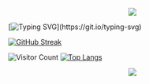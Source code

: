 
<p align="center">
<img src="https://capsule-render.vercel.app/api?type=waving&color=timeGradient&height=300&&section=header&text={HI%20THERE!}&fontSize=90&fontAlign=50&fontAlignY=30&desc={I%20am%20LC!}&descAlign=50&descSize=30&descAlignY=60&animation=twinkling" />
</p>

[![Typing SVG](https://readme-typing-svg.demolab.com?font=Fira+Code&size=50&pause=1000&width=1500&height=100&lines=Welecome+to+my+Github+Profile+page!;Please+feel+free+to+browse+through%EF%BC%8Cleave+comments%2C+;fork%2C+or+even+contribute+to+any+of;+the+projects+that+interest+you.)](https://git.io/typing-svg)


[![GitHub Streak](https://streak-stats.demolab.com?user=ChenLu)](https://git.io/streak-stats)

![Visitor Count](https://profile-counter.glitch.me/lcckkx/count.svg)
[![Top Langs](https://github-readme-stats.vercel.app/api/top-langs/?username=lcckkx)](https://github.com/lcckkx/github-readme-stats)


<p align="center">
<img src="https://capsule-render.vercel.app/api?type=waving&color=timeGradient&height=300&&section=footer&text={THE%20END!}&fontSize=90&fontAlign=50&fontAlignY=70&desc={Hope%20your%20program%20is%20bug-free!}&descAlign=50&descSize=30&descAlignY=40&animation=twinkling" />
</p>
